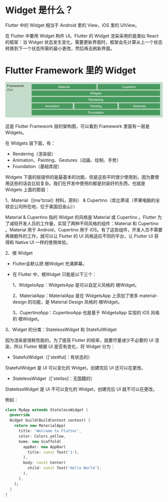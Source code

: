 # Widget 是什么？

Flutter 中的 Widget 相当于 Android 里的 View，iOS 里的 UIView。

在 Flutter 中要用 Widget 构件 UI。Flutter 的 Widget 渲染采用的是类似 React 的框架：当 Widget 状态发生变化，需要更新界面时，框架会先计算从上一个状态转换到下一个状态所需的最小更改，然后再去刷新界面。

# Flutter Framework 里的 Widget

![flutter framework](https://raw.githubusercontent.com/13916253446/assets/master/public/168eb1ddc1f9a6c0.5kfcp0yrwz.jpg)

这是 Flutter Framework 层的架构图，可以看到 Framework 里面有一层是 Widgets。

在 Widgets 层下面，有：

- Rendering（渲染层）
- Animation、Painting、Gestures（动画、绘制、手势）
- Foundation（基础库层）

Widgets 下面的层提供的是最基本的功能，但是这些平时很少使用到，因为要使用这些的话会比较复杂。我们在开发中使用的都是封装好的东西，也就是 Widgets 上面的那层：

1、Material（[mə'tɪrɪəl]: 材料，原料） & Cupertino（库比蒂诺（苹果电脑的全球总公司所在地，位于美国旧金山））

Material & Cupertino 指的 Widget 的风格是 Material 或 Cupertino 。Flutter 为了减轻开发人员的工作量，实现了两种不同风格的组件：Material 和 Cupertino 。Material 用于 Android，Cupertino 用于 iOS。有了这些组件，开发人员不需要再做额外的工作，就可以让 Flutter 的 UI 风格适应不同的平台，让 Flutter UI 获得和 Native UI 一样的使用体验。

2、根 Widget

- Flutter会默认把 根Widget 充满屏幕。
- 在 Flutter 中，根Widget 只能是以下三个：

  1、WidgetsApp：WidgetsApp 是可以自定义风格的 根Widget。

  2、MaterialApp：MaterialApp 是在 WidgetsApp 上添加了很多 material-design 的功能，是 Material Design 风格的 根Widget。

  3、CupertinoApp：CupertinoApp 也是基于 WidgetsApp 实现的 iOS 风格的 根Widget。

3、Widget 的分类：StatelessWidget 和 StatefulWidget

因为渲染是很耗性能的，为了提高 Flutter 的帧率，就要尽量减少不必要的 UI 渲染，所以 Flutter 根据 UI 是否有变化，将 Widget 分为：

- StatefulWidget（['steitful]：有状态的）

StatefulWidget 是 UI 可以变化的 Widget，创建完后 UI 还可以在更改。

- StatelessWidget（['stetləs]：无国籍的）

StatelessWidget 是 UI 不可以变化的 Widget，创建完后 UI 就不可以在更改。

例如：

```dart
class MyApp extends StatelessWidget {
  @override
  Widget build(BuildContext context) {
    return new MaterialApp(
      title: 'Welcome to Flutter',
      color: Colors.yellow,
      home: new Scaffold(
        appBar: new AppBar(
          title: const Text('1'),
        ),
        body: const Center(
          child: const Text('Hello World'),
        ),
      ),
    );
  }
}
```
